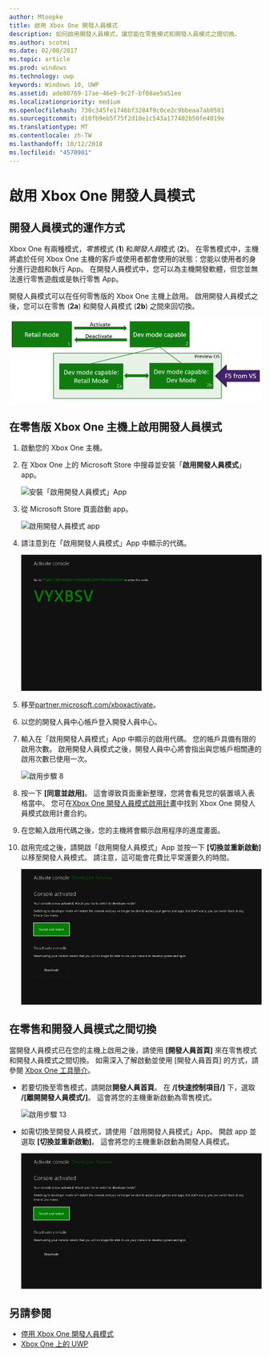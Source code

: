 ```yaml
---
author: Mtoepke
title: 啟用 Xbox One 開發人員模式
description: 如何啟用開發人員模式，讓您能在零售模式和開發人員模式之間切換。
ms.author: scotmi
ms.date: 02/08/2017
ms.topic: article
ms.prod: windows
ms.technology: uwp
keywords: Windows 10, UWP
ms.assetid: ade80769-17ae-46e9-9c2f-bf08ae5a51ee
ms.localizationpriority: medium
ms.openlocfilehash: 730c345fe1746bf3284f9c0ce2c9bbeaa7ab0501
ms.sourcegitcommit: d10fb9eb5f75f2d10e1c543a177402b50fe4019e
ms.translationtype: MT
ms.contentlocale: zh-TW
ms.lasthandoff: 10/12/2018
ms.locfileid: "4570901"
---
```

# <a name="xbox-one-developer-mode-activation"></a>啟用 Xbox One 開發人員模式

## <a name="how-developer-mode-works"></a>開發人員模式的運作方式
Xbox One 有兩種模式，*零售*模式 (**1**) 和*開發人員*模式 (**2**)。 在零售模式中，主機將處於任何 Xbox One 主機的客戶或使用者都會使用的狀態：您能以使用者的身分進行遊戲和執行 App。 在開發人員模式中，您可以為主機開發軟體，但您並無法進行零售遊戲或是執行零售 App。

開發人員模式可以在任何零售版的 Xbox One 主機上啟用。 啟用開發人員模式之後，您可以在零售 (**2a**) 和開發人員模式 (**2b**) 之間來回切換。

![Xbox One 模式](images/dev-mode-flow.png)

## <a name="activate-developer-mode-on-your-retail-xbox-one-console"></a>在零售版 Xbox One 主機上啟用開發人員模式

1.  啟動您的 Xbox One 主機。

2.  在 Xbox One 上的 Microsoft Store 中搜尋並安裝「**啟用開發人員模式**」app。

    ![安裝「啟用開發人員模式」App](images/devkit-activation-1.png)

3.  從 Microsoft Store 頁面啟動 app。

    ![啟用開發人員模式 app](images/devkit-activation-2.png)

4.  請注意到在「啟用開發人員模式」App 中顯示的代碼。

    ![啟用步驟 5](images/activation-step-5.png)  
    
5.  移至[partner.microsoft.com/xboxactivate](https://partner.microsoft.com/xboxactivate)。

6.  以您的開發人員中心帳戶登入開發人員中心。

7.  輸入在「啟用開發人員模式」App 中顯示的啟用代碼。 您的帳戶具備有限的啟用次數。 啟用開發人員模式之後，開發人員中心將會指出與您帳戶相關連的啟用次數已使用一次。

    ![啟用步驟 8](images/activation-step-8-rs2.png)    
    
8.  按一下 **\[同意並啟用\]**。 這會導致頁面重新整理，您將會看見您的裝置填入表格當中。 您可在[Xbox One 開發人員模式啟用計畫](http://go.microsoft.com/fwlink/p/?LinkId=760399)中找到 Xbox One 開發人員模式啟用計畫合約。

9.  在您輸入啟用代碼之後，您的主機將會顯示啟用程序的進度畫面。  
    
10. 啟用完成之後，請開啟「啟用開發人員模式」App 並按一下 **\[切換並重新啟動\]** 以移至開發人員模式。 請注意，這可能會花費比平常還要久的時間。

    ![啟用步驟 12](images/activation-step-12.png)   

## <a name="switch-between-retail-and-developer-mode"></a>在零售和開發人員模式之間切換
當開發人員模式已在您的主機上啟用之後，請使用 **\[開發人員首頁\]** 來在零售模式和開發人員模式之間切換。 如需深入了解啟動並使用 [開發人員首頁] 的方式，請參閱 [Xbox One 工具簡介](introduction-to-xbox-tools.md)。

* 若要切換至零售模式，請開啟**開發人員首頁**。 在 **/[快速控制項目/]** 下，選取 **/[離開開發人員模式/]**。 這會將您的主機重新啟動為零售模式。    

  ![啟用步驟 13](images/activation-step-13-rs4.png)  
  
* 如需切換至開發人員模式，請使用「啟用開發人員模式」App。 開啟 app 並選取 **\[切換並重新啟動\]**。 這會將您的主機重新啟動為開發人員模式。  

  ![啟用步驟 14](images/activation-step-12.png)  

## <a name="see-also"></a>另請參閱
- [停用 Xbox One 開發人員模式](devkit-deactivation.md)
- [Xbox One 上的 UWP](index.md)
